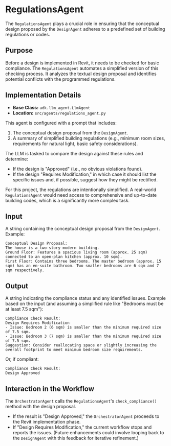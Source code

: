 # RegulationsAgent

The `RegulationsAgent` plays a crucial role in ensuring that the conceptual design proposed by the `DesignAgent` adheres to a predefined set of building regulations or codes.

## Purpose

Before a design is implemented in Revit, it needs to be checked for basic compliance. The `RegulationsAgent` automates a simplified version of this checking process. It analyzes the textual design proposal and identifies potential conflicts with the programmed regulations.

## Implementation Details

*   **Base Class:** `adk.llm_agent.LlmAgent`
*   **Location:** `src/agents/regulations_agent.py`

This agent is configured with a prompt that includes:
1.  The conceptual design proposal from the `DesignAgent`.
2.  A summary of simplified building regulations (e.g., minimum room sizes, requirements for natural light, basic safety considerations).

The LLM is tasked to compare the design against these rules and determine:
*   If the design is "Approved" (i.e., no obvious violations found).
*   If the design "Requires Modification," in which case it should list the specific issues and, if possible, suggest how they might be rectified.

For this project, the regulations are intentionally simplified. A real-world `RegulationsAgent` would need access to comprehensive and up-to-date building codes, which is a significantly more complex task.

## Input

A string containing the conceptual design proposal from the `DesignAgent`.
Example:
```
Conceptual Design Proposal:
The house is a two-story modern building.
Ground Floor: Features a spacious living room (approx. 25 sqm) connected to an open-plan kitchen (approx. 10 sqm).
First Floor: Contains three bedrooms. The master bedroom (approx. 15 sqm) has an en-suite bathroom. Two smaller bedrooms are 6 sqm and 7 sqm respectively.
```

## Output

A string indicating the compliance status and any identified issues.
Example based on the input (and assuming a simplified rule like "Bedrooms must be at least 7.5 sqm"):
```
Compliance Check Result:
Design Requires Modification
- Issue: Bedroom 2 (6 sqm) is smaller than the minimum required size of 7.5 sqm.
- Issue: Bedroom 3 (7 sqm) is smaller than the minimum required size of 7.5 sqm.
Suggestion: Consider reallocating space or slightly increasing the overall footprint to meet minimum bedroom size requirements.
```
Or, if compliant:
```
Compliance Check Result:
Design Approved
```

## Interaction in the Workflow

The `OrchestratorAgent` calls the `RegulationsAgent`'s `check_compliance()` method with the design proposal.
*   If the result is "Design Approved," the `OrchestratorAgent` proceeds to the Revit implementation phase.
*   If "Design Requires Modification," the current workflow stops and reports the issues. (Future enhancements could involve looping back to the `DesignAgent` with this feedback for iterative refinement.)
